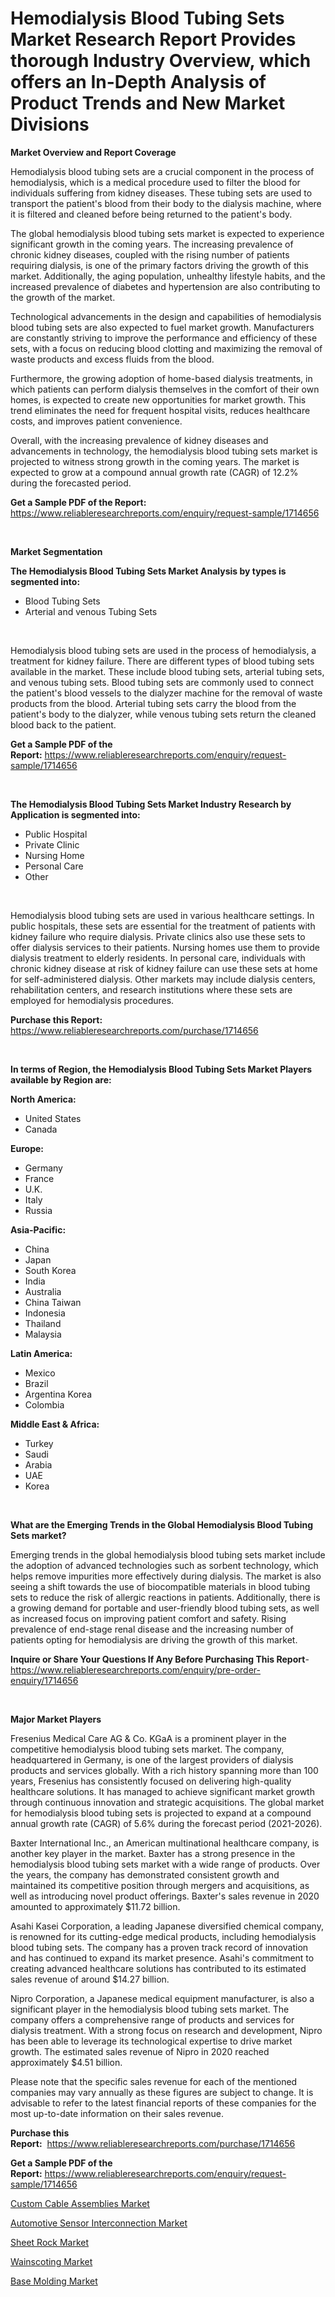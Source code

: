 <p><h1>Hemodialysis Blood Tubing Sets Market Research Report Provides thorough Industry Overview, which offers an In-Depth Analysis of Product Trends and New Market Divisions</h1></p><p><strong>Market Overview and Report Coverage</strong></p>
<p><p>Hemodialysis blood tubing sets are a crucial component in the process of hemodialysis, which is a medical procedure used to filter the blood for individuals suffering from kidney diseases. These tubing sets are used to transport the patient's blood from their body to the dialysis machine, where it is filtered and cleaned before being returned to the patient's body.</p><p>The global hemodialysis blood tubing sets market is expected to experience significant growth in the coming years. The increasing prevalence of chronic kidney diseases, coupled with the rising number of patients requiring dialysis, is one of the primary factors driving the growth of this market. Additionally, the aging population, unhealthy lifestyle habits, and the increased prevalence of diabetes and hypertension are also contributing to the growth of the market.</p><p>Technological advancements in the design and capabilities of hemodialysis blood tubing sets are also expected to fuel market growth. Manufacturers are constantly striving to improve the performance and efficiency of these sets, with a focus on reducing blood clotting and maximizing the removal of waste products and excess fluids from the blood.</p><p>Furthermore, the growing adoption of home-based dialysis treatments, in which patients can perform dialysis themselves in the comfort of their own homes, is expected to create new opportunities for market growth. This trend eliminates the need for frequent hospital visits, reduces healthcare costs, and improves patient convenience.</p><p>Overall, with the increasing prevalence of kidney diseases and advancements in technology, the hemodialysis blood tubing sets market is projected to witness strong growth in the coming years. The market is expected to grow at a compound annual growth rate (CAGR) of 12.2% during the forecasted period.</p></p>
<p><strong>Get a Sample PDF of the Report:</strong> <a href="https://www.reliableresearchreports.com/enquiry/request-sample/1714656">https://www.reliableresearchreports.com/enquiry/request-sample/1714656</a></p>
<p>&nbsp;</p>
<p><strong>Market Segmentation</strong></p>
<p><strong>The Hemodialysis Blood Tubing Sets Market Analysis by types is segmented into:</strong></p>
<p><ul><li>Blood Tubing Sets</li><li>Arterial and venous Tubing Sets</li></ul></p>
<p>&nbsp;</p>
<p><p>Hemodialysis blood tubing sets are used in the process of hemodialysis, a treatment for kidney failure. There are different types of blood tubing sets available in the market. These include blood tubing sets, arterial tubing sets, and venous tubing sets. Blood tubing sets are commonly used to connect the patient's blood vessels to the dialyzer machine for the removal of waste products from the blood. Arterial tubing sets carry the blood from the patient's body to the dialyzer, while venous tubing sets return the cleaned blood back to the patient.</p></p>
<p><strong>Get a Sample PDF of the Report:</strong>&nbsp;<a href="https://www.reliableresearchreports.com/enquiry/request-sample/1714656">https://www.reliableresearchreports.com/enquiry/request-sample/1714656</a></p>
<p>&nbsp;</p>
<p><strong>The Hemodialysis Blood Tubing Sets Market Industry Research by Application is segmented into:</strong></p>
<p><ul><li>Public Hospital</li><li>Private Clinic</li><li>Nursing Home</li><li>Personal Care</li><li>Other</li></ul></p>
<p>&nbsp;</p>
<p><p>Hemodialysis blood tubing sets are used in various healthcare settings. In public hospitals, these sets are essential for the treatment of patients with kidney failure who require dialysis. Private clinics also use these sets to offer dialysis services to their patients. Nursing homes use them to provide dialysis treatment to elderly residents. In personal care, individuals with chronic kidney disease at risk of kidney failure can use these sets at home for self-administered dialysis. Other markets may include dialysis centers, rehabilitation centers, and research institutions where these sets are employed for hemodialysis procedures.</p></p>
<p><strong>Purchase this Report:</strong>&nbsp; <a href="https://www.reliableresearchreports.com/purchase/1714656">https://www.reliableresearchreports.com/purchase/1714656</a></p>
<p>&nbsp;</p>
<p><strong>In terms of Region, the Hemodialysis Blood Tubing Sets Market Players available by Region are:</strong></p>
<p>
    <p> <strong> North America: </strong>
        <ul>
            <li>United States</li>
            <li>Canada</li>
        </ul>
        </p> 
    <p> <strong> Europe: </strong>
        <ul>
            <li>Germany</li>
            <li>France</li>
            <li>U.K.</li>
            <li>Italy</li>
            <li>Russia</li>
        </ul>
        </p> 
    <p> <strong> Asia-Pacific: </strong>
        <ul>
            <li>China</li>
            <li>Japan</li>
            <li>South Korea</li>
            <li>India</li>
            <li>Australia</li>
            <li>China Taiwan</li>
            <li>Indonesia</li>
            <li>Thailand</li>
            <li>Malaysia</li>
        </ul>
        </p> 
    <p> <strong> Latin America: </strong>
        <ul>
            <li>Mexico</li>
            <li>Brazil</li>
            <li>Argentina Korea</li>
            <li>Colombia</li>
        </ul>
        </p> 
    <p> <strong> Middle East & Africa: </strong>
        <ul>
            <li>Turkey</li>
            <li>Saudi</li>
            <li>Arabia</li>
            <li>UAE</li>
            <li>Korea</li>
        </ul>
    </p>
    </p>
<p>&nbsp;</p>
<p><strong>What are the Emerging Trends in the Global Hemodialysis Blood Tubing Sets market?</strong></p>
<p><p>Emerging trends in the global hemodialysis blood tubing sets market include the adoption of advanced technologies such as sorbent technology, which helps remove impurities more effectively during dialysis. The market is also seeing a shift towards the use of biocompatible materials in blood tubing sets to reduce the risk of allergic reactions in patients. Additionally, there is a growing demand for portable and user-friendly blood tubing sets, as well as increased focus on improving patient comfort and safety. Rising prevalence of end-stage renal disease and the increasing number of patients opting for hemodialysis are driving the growth of this market.</p></p>
<p><strong>Inquire or Share Your Questions If Any Before Purchasing This Report</strong>- <a href="https://www.reliableresearchreports.com/enquiry/pre-order-enquiry/1714656">https://www.reliableresearchreports.com/enquiry/pre-order-enquiry/1714656</a></p>
<p>&nbsp;</p>
<p><strong>Major Market Players</strong></p>
<p><p>Fresenius Medical Care AG & Co. KGaA is a prominent player in the competitive hemodialysis blood tubing sets market. The company, headquartered in Germany, is one of the largest providers of dialysis products and services globally. With a rich history spanning more than 100 years, Fresenius has consistently focused on delivering high-quality healthcare solutions. It has managed to achieve significant market growth through continuous innovation and strategic acquisitions. The global market for hemodialysis blood tubing sets is projected to expand at a compound annual growth rate (CAGR) of 5.6% during the forecast period (2021-2026).</p><p>Baxter International Inc., an American multinational healthcare company, is another key player in the market. Baxter has a strong presence in the hemodialysis blood tubing sets market with a wide range of products. Over the years, the company has demonstrated consistent growth and maintained its competitive position through mergers and acquisitions, as well as introducing novel product offerings. Baxter's sales revenue in 2020 amounted to approximately $11.72 billion.</p><p>Asahi Kasei Corporation, a leading Japanese diversified chemical company, is renowned for its cutting-edge medical products, including hemodialysis blood tubing sets. The company has a proven track record of innovation and has continued to expand its market presence. Asahi's commitment to creating advanced healthcare solutions has contributed to its estimated sales revenue of around $14.27 billion.</p><p>Nipro Corporation, a Japanese medical equipment manufacturer, is also a significant player in the hemodialysis blood tubing sets market. The company offers a comprehensive range of products and services for dialysis treatment. With a strong focus on research and development, Nipro has been able to leverage its technological expertise to drive market growth. The estimated sales revenue of Nipro in 2020 reached approximately $4.51 billion.</p><p>Please note that the specific sales revenue for each of the mentioned companies may vary annually as these figures are subject to change. It is advisable to refer to the latest financial reports of these companies for the most up-to-date information on their sales revenue.</p></p>
<p><strong>Purchase this Report:</strong>&nbsp;&nbsp;<a href="https://www.reliableresearchreports.com/purchase/1714656">https://www.reliableresearchreports.com/purchase/1714656</a></p>
<p></p>
<p><strong>Get a Sample PDF of the Report:</strong>&nbsp;<a href="https://www.reliableresearchreports.com/enquiry/request-sample/1714656">https://www.reliableresearchreports.com/enquiry/request-sample/1714656</a></p>
<p><p><a href="https://medium.com/@jerez43343/custom-cable-assemblies-market-size-and-market-trends-complete-industry-overview-2023-to-2030-3290c44f1a36">Custom Cable Assemblies Market</a></p><p><a href="https://medium.com/@thesjenney10210/automotive-sensor-interconnection-market-size-reveals-the-best-marketing-channels-in-global-e4c0ad972651">Automotive Sensor Interconnection Market</a></p><p><a href="https://www.linkedin.com/pulse/sheet-rock-market-size-2023-2030-global-industrial-analysis-t1lxe/">Sheet Rock Market</a></p><p><a href="https://www.linkedin.com/pulse/wainscoting-market-size-share-amp-trends-analysis-report-d0xze/">Wainscoting Market</a></p><p><a href="https://www.linkedin.com/pulse/decoding-base-molding-market-deep-dive-latest-trends-segmentation-u8kwe/">Base Molding Market</a></p></p>